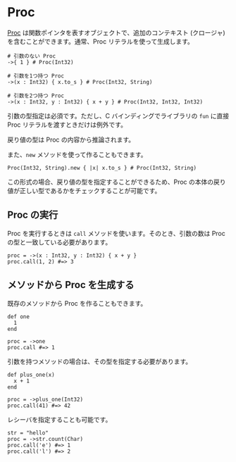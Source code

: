 # Proc

[Proc](http://crystal-lang.org/api/Proc.html) は関数ポインタを表すオブジェクトで、追加のコンテキスト (クロージャ) を含むことができます。通常、Proc リテラルを使って生成します。

```crystal
# 引数のない Proc
->{ 1 } # Proc(Int32)

# 引数を1つ持つ Proc
->(x : Int32) { x.to_s } # Proc(Int32, String)

# 引数を2つ持つ Proc
->(x : Int32, y : Int32) { x + y } # Proc(Int32, Int32, Int32)
```

引数の型指定は必須です。ただし、C バインディングでライブラリの `fun` に直接 Proc リテラルを渡すときだけは例外です。

戻り値の型は Proc の内容から推論されます。

また、`new` メソッドを使って作ることもできます。

```crystal
Proc(Int32, String).new { |x| x.to_s } # Proc(Int32, String)
```

この形式の場合、戻り値の型を指定することができるため、Proc の本体の戻り値が正しい型であるかをチェックすることが可能です。

## Proc の実行

Proc を実行するときは `call` メソッドを使います。そのとき、引数の数は Proc の型と一致している必要があります。

```crystal
proc = ->(x : Int32, y : Int32) { x + y }
proc.call(1, 2) #=> 3
```

## メソッドから Proc を生成する

既存のメソッドから Proc を作ることもできます。

```crystal
def one
  1
end

proc = ->one
proc.call #=> 1
```

引数を持つメソッドの場合は、その型を指定する必要があります。

```crystal
def plus_one(x)
  x + 1
end

proc = ->plus_one(Int32)
proc.call(41) #=> 42
```

レシーバを指定することも可能です。

```crystal
str = "hello"
proc = ->str.count(Char)
proc.call('e') #=> 1
proc.call('l') #=> 2
```
